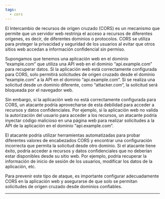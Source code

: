 ```yaml
---
tags:
  - cors
---
```

El Intercambio de recursos de origen cruzado (CORS) es un mecanismo que permite que un servidor web restrinja el acceso a recursos de diferentes orígenes, es decir, de diferentes dominios o protocolos. CORS se utiliza para proteger la privacidad y seguridad de los usuarios al evitar que otros sitios web accedan a información confidencial sin permiso.

Supongamos que tenemos una aplicación web en el dominio “example.com” que utiliza una API web en el dominio “api.example.com” para recuperar datos. Si la aplicación web está correctamente configurada para CORS, solo permitirá solicitudes de origen cruzado desde el dominio “example.com” a la API en el dominio “api.example.com“. Si se realiza una solicitud desde un dominio diferente, como “attacker.com“, la solicitud será bloqueada por el navegador web.

Sin embargo, si la aplicación web no está correctamente configurada para CORS, un atacante podría aprovecharse de esta debilidad para acceder a recursos y datos confidenciales. Por ejemplo, si la aplicación web no valida la autorización del usuario para acceder a los recursos, un atacante podría inyectar código malicioso en una página web para realizar solicitudes a la API de la aplicación en el dominio “api.example.com“.

El atacante podría utilizar herramientas automatizadas para probar diferentes valores de encabezados CORS y encontrar una configuración incorrecta que permita la solicitud desde otro dominio. Si el atacante tiene éxito, podría acceder a recursos y datos confidenciales que no deberían estar disponibles desde su sitio web. Por ejemplo, podría recuperar la información de inicio de sesión de los usuarios, modificar los datos de la aplicación, etc.

Para prevenir este tipo de ataque, es importante configurar adecuadamente CORS en la aplicación web y asegurarse de que solo se permitan solicitudes de origen cruzado desde dominios confiables.

-----
